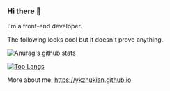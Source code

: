 ### Hi there 👋

I'm a front-end developer.

The following looks cool but it doesn't prove anything.

[![Anurag's github stats](https://github-readme-stats.vercel.app/api?username=ykzhukian&theme=dracula)](https://github.com/anuraghazra/github-readme-stats)

[![Top Langs](https://github-readme-stats.vercel.app/api/top-langs/?username=ykzhukian&layout=compact&theme=dracula)](https://github.com/anuraghazra/github-readme-stats)

More about me: 
https://ykzhukian.github.io

<!--START_SECTION:waka-->
<!--END_SECTION:waka-->
